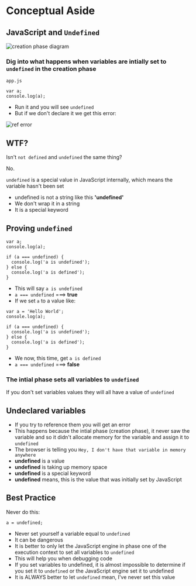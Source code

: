# Conceptual Aside
## JavaScript and `Undefined`

![creation phase diagram](https://i.imgur.com/UhrlnXy.png)

### Dig into what happens when variables are intially set to `undefined` in the creation phase

`app.js`

```
var a;
console.log(a);
```

* Run it and you will see `undefined`
* But if we don't declare it we get this error:

![ref error](https://i.imgur.com/BfJDNZQ.png)

## WTF?
Isn't `not defined` and `undefined` the same thing?

No.

`undefined` is a special value in JavaScript internally, which means the variable hasn't been set

* undefined is not a string like this **'undefined'**
* We don't wrap it in a string
* It is a special keyword

## Proving `undefined`
```
var a;
console.log(a);

if (a === undefined) {
  console.log('a is undefined');
} else {
  console.log('a is defined');
}
```

* This will say `a is undefined`
* `a === undefined` ===> **true**
* If we set `a` to a value like:

```
var a = 'Hello World';
console.log(a);

if (a === undefined) {
  console.log('a is undefined');
} else {
  console.log('a is defined');
}
```

* We now, this time, get `a is defined`
* `a === undefined` ===> **false**

### The intial phase sets all variables to `undefined`
If you don't set variables values they will all have a value of `undefined`

## Undeclared variables
* If you try to reference them you will get an error
* This happens because the intial phase (creation phase), it never saw the variable and so it didn't allocate memory for the variable and assign it to `undefined`
* The browser is telling you `Hey, I don't have that variable in memory anywhere`
* **undefined** is a value
* **undefined** is taking up memory space
* **undefined** is a special keyword
* **undefined** means, this is the value that was initially set by JavaScript

## Best Practice
Never do this:

`a = undefined;`

* Never set yourself a variable equal to `undefined`
* It can be dangerous
* It is better to only let the JavaScript engine in phase one of the execution context to set all variables to `undefined`
* This will help you when debugging code
* If you set variables to undefined, it is almost impossible to determine if you set it to `undefined` or the JavaScript engine set it to undefined
* It is ALWAYS better to let `undefined` mean, I've never set this value
